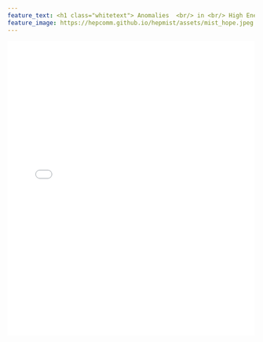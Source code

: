 ```yaml
---
feature_text: <h1 class="whitetext"> Anomalies  <br/> in <br/> High Energy Physics </h1>
feature_image: https://hepcomm.github.io/hepmist/assets/mist_hope.jpeg
---
```


<embed src="/solutions/muon-g-2/muon-g-2.pdf" type="application/pdf" width="100%" height="600px" />
